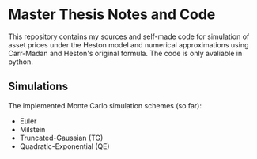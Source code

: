 # Master Thesis Notes and Code
This repository contains my sources and self-made code for simulation of asset prices under the Heston model and numerical approximations using Carr-Madan and Heston's original formula. The code is only avaliable in python.

## Simulations
The implemented Monte Carlo simulation schemes (so far):
- Euler
- Milstein
- Truncated-Gaussian (TG)
- Quadratic-Exponential (QE)
